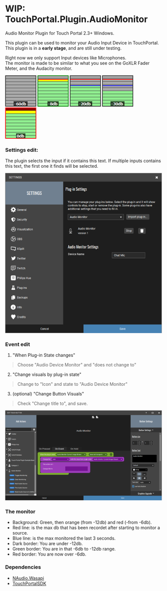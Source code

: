 # WIP: TouchPortal.Plugin.AudioMonitor
Audio Monitor Plugin for Touch Portal 2.3+ Windows.

This plugin can be used to monitor your Audio Input Device in TouchPortal.
This plugin is in a **early stage**, and are still under testing.

Right now we only support Input devices like Microphones.<br />
The monitor is made to be similar to what you see on the GoXLR Fader Meter, and the Audacity monitor.

![-2db](./Assets/-60db.png)
![-6db](./Assets/-8db.png)
![-28db](./Assets/-20db.png)
![-28db](./Assets/-30db.png)
![-28db](./Assets/-0db.png)

### Settings edit:

The plugin selects the input if it contains this text. If multiple inputs contains this text, the first one it finds will be selected.

![Settings dialog](./Assets/settings.png)

### Event edit

1. "When Plug-in State changes"<br />
> Choose "Audio Device Monitor" and "does not change to"
2. "Change visuals by plug-in state"<br />
> Change to "Icon" and state to "Audio Device Monitor"<br />
3. (optional) "Change Button Visuals"<br />
> Check "Change title to", and save.
> 
![Event setup](./Assets/events.png)

### The monitor

* Background: Green, then orange (from -12db) and red (-from -6db).
* Red line: is the max db that has been recordet after starting to monitor a source.<br />
* Blue line: is the max monitored the last 3 seconds.<br />
* Dark border: You are under -12db.<br />
* Green border: You are in that -6db to -12db range.<br />
* Red border: You are now over -6db.

### Dependencies

- [NAudio.Wasapi](https://github.com/naudio/NAudio)
- [TouchPortalSDK](https://github.com/oddbear/TouchPortalSDK)
